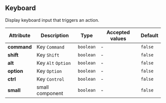 ## Keyboard

Display keyboard input that triggers an action.


<ex-code name="ex-kbd-basic"/>

</ex-code>

<ex-code name="ex-kbd-modifiers"/>

</ex-code>

<ex-code name="ex-kbd-combination"/>

</ex-code>

<ex-code name="ex-kbd-small"/>

</ex-code>

<ex-footer edit-link="https://github.com/zeit-ui/vue/edit/master/docs/en-us/components/keyboard.md">

| Attribute | Description | Type | Accepted values | Default
| ---------- | ---------- | ---- |  -------------- | ------ |
| **command** | Key `Command` | `boolean` | - | `false` |
| **shift** | Key `Shift` | `boolean` | - | `false` |
| **alt** | Key `Alt` `Option` | `boolean` | - | `false` |
| **option** | Key `Option` | `boolean` | - | `false` |
| **ctrl** | Key `Control` | `boolean` | - | `false` |
| **small** | small component | `boolean` | - | `false` |
</ex-footer>
